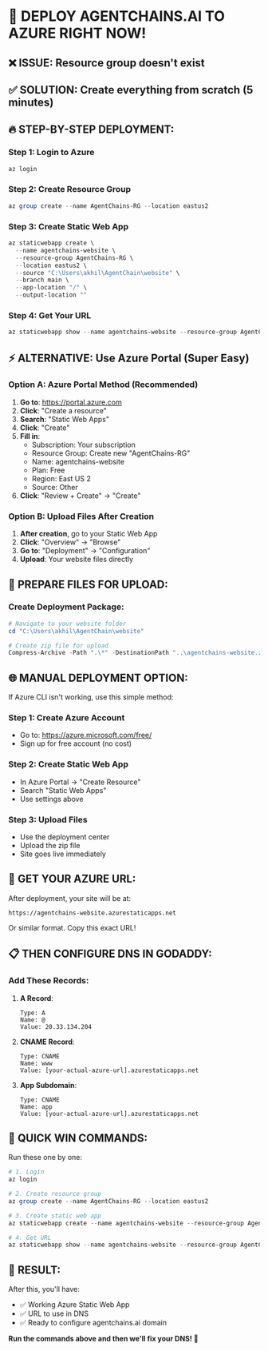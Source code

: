 # 🚀 DEPLOY AGENTCHAINS.AI TO AZURE RIGHT NOW!

## ❌ **ISSUE**: Resource group doesn't exist
## ✅ **SOLUTION**: Create everything from scratch (5 minutes)

## 🔥 **STEP-BY-STEP DEPLOYMENT:**

### **Step 1: Login to Azure**
```powershell
az login
```

### **Step 2: Create Resource Group**
```powershell
az group create --name AgentChains-RG --location eastus2
```

### **Step 3: Create Static Web App**
```powershell
az staticwebapp create \
  --name agentchains-website \
  --resource-group AgentChains-RG \
  --location eastus2 \
  --source "C:\Users\akhil\AgentChain\website" \
  --branch main \
  --app-location "/" \
  --output-location ""
```

### **Step 4: Get Your URL**
```powershell
az staticwebapp show --name agentchains-website --resource-group AgentChains-RG --query "defaultHostname" -o tsv
```

## ⚡ **ALTERNATIVE: Use Azure Portal (Super Easy)**

### **Option A: Azure Portal Method (Recommended)**

1. **Go to**: https://portal.azure.com
2. **Click**: "Create a resource"
3. **Search**: "Static Web Apps"
4. **Click**: "Create"
5. **Fill in**:
   - Subscription: Your subscription
   - Resource Group: Create new "AgentChains-RG"
   - Name: agentchains-website
   - Plan: Free
   - Region: East US 2
   - Source: Other
6. **Click**: "Review + Create" → "Create"

### **Option B: Upload Files After Creation**

1. **After creation**, go to your Static Web App
2. **Click**: "Overview" → "Browse"
3. **Go to**: "Deployment" → "Configuration"
4. **Upload**: Your website files directly

## 📁 **PREPARE FILES FOR UPLOAD:**

### **Create Deployment Package:**
```powershell
# Navigate to your website folder
cd "C:\Users\akhil\AgentChain\website"

# Create zip file for upload
Compress-Archive -Path ".\*" -DestinationPath "..\agentchains-website.zip" -Force
```

## 🌐 **MANUAL DEPLOYMENT OPTION:**

If Azure CLI isn't working, use this simple method:

### **Step 1: Create Azure Account**
- Go to: https://azure.microsoft.com/free/
- Sign up for free account (no cost)

### **Step 2: Create Static Web App**
- In Azure Portal → "Create Resource" 
- Search "Static Web Apps"
- Use settings above

### **Step 3: Upload Files**
- Use the deployment center
- Upload the zip file
- Site goes live immediately

## 🔧 **GET YOUR AZURE URL:**

After deployment, your site will be at:
```
https://agentchains-website.azurestaticapps.net
```

Or similar format. Copy this exact URL!

## 📋 **THEN CONFIGURE DNS IN GODADDY:**

### **Add These Records:**
1. **A Record**:
   ```
   Type: A
   Name: @
   Value: 20.33.134.204
   ```

2. **CNAME Record**:
   ```
   Type: CNAME  
   Name: www
   Value: [your-actual-azure-url].azurestaticapps.net
   ```

3. **App Subdomain**:
   ```
   Type: CNAME
   Name: app
   Value: [your-actual-azure-url].azurestaticapps.net
   ```

## 🎯 **QUICK WIN COMMANDS:**

Run these one by one:

```powershell
# 1. Login
az login

# 2. Create resource group
az group create --name AgentChains-RG --location eastus2

# 3. Create static web app
az staticwebapp create --name agentchains-website --resource-group AgentChains-RG --location eastus2

# 4. Get URL
az staticwebapp show --name agentchains-website --resource-group AgentChains-RG --query "defaultHostname" -o tsv
```

## 🚀 **RESULT:**
After this, you'll have:
- ✅ Working Azure Static Web App
- ✅ URL to use in DNS
- ✅ Ready to configure agentchains.ai domain

**Run the commands above and then we'll fix your DNS! 🔗**